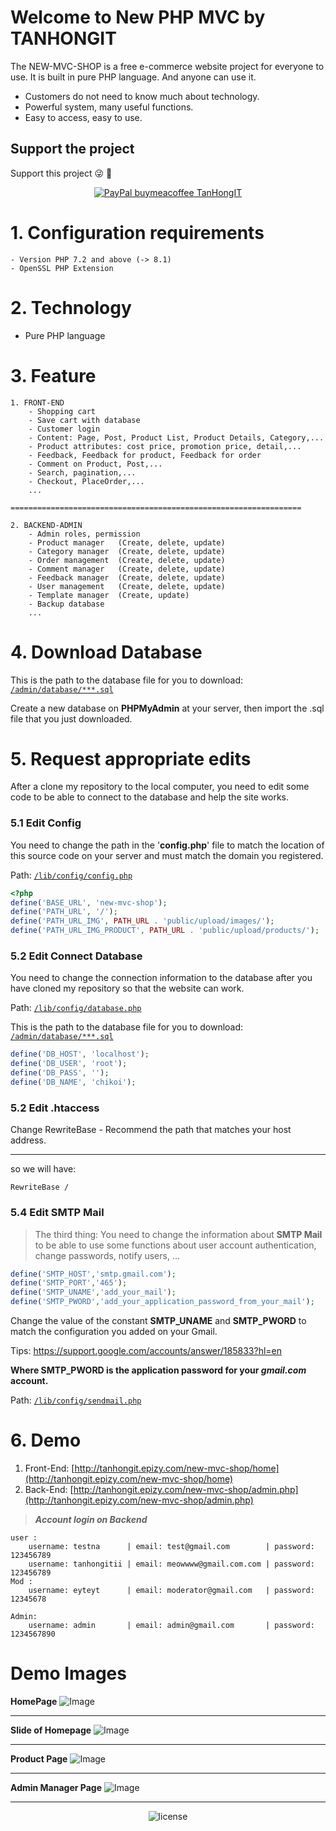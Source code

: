 # Welcome to New PHP MVC by TANHONGIT

The NEW-MVC-SHOP is a free e-commerce website project for everyone to use. It is built in pure PHP language. And anyone can use it.
- Customers do not need to know much about technology.
- Powerful system, many useful functions.
- Easy to access, easy to use.

## Support the project
Support this project :stuck_out_tongue_winking_eye: :pray:
<p align="center">
    <a href="https://www.paypal.me/tanhongcom" target="_blank"><img src="https://img.shields.io/badge/Donate-PayPal-green.svg" data-origin="https://img.shields.io/badge/Donate-PayPal-green.svg" alt="PayPal buymeacoffee TanHongIT"></a>
</p>

# 1. Configuration requirements

    - Version PHP 7.2 and above (-> 8.1)
    - OpenSSL PHP Extension

# 2. Technology
- Pure PHP language

# 3. Feature

```
1. FRONT-END
    - Shopping cart
    - Save cart with database
    - Customer login
    - Content: Page, Post, Product List, Product Details, Category,...
    - Product attributes: cost price, promotion price, detail,...
    - Feedback, Feedback for product, Feedback for order
    - Comment on Product, Post,...
    - Search, pagination,...
    - Checkout, PlaceOrder,...
    ...

=================================================================

2. BACKEND-ADMIN
    - Admin roles, permission
    - Product manager   (Create, delete, update)
    - Category manager  (Create, delete, update)
    - Order management  (Create, delete, update)
    - Comment manager   (Create, delete, update)
    - Feedback manager  (Create, delete, update)
    - User management   (Create, delete, update)
    - Template manager  (Create, update)
    - Backup database 
    ...
```

# 4. Download Database

This is the path to the database file for you to download: [`/admin/database/***.sql`](https://github.com/TanHongIT/new-mvc-shop/tree/master/admin/database)

Create a new database on **PHPMyAdmin** at your server, then import the .sql file that you just downloaded.

# 5. Request appropriate edits

After a clone my repository to the local computer, you need to edit some code to be able to connect to the database and help the site works.

### 5.1 Edit Config

You need to change the path in the '**config.php**' file to match the location of this source code on your server and must match the domain you registered.

Path: [`/lib/config/config.php`](https://github.com/TanHongIT/new-mvc-shop/tree/master/lib/config)

```php
<?php
define('BASE_URL', 'new-mvc-shop');
define('PATH_URL', '/');
define('PATH_URL_IMG', PATH_URL . 'public/upload/images/');
define('PATH_URL_IMG_PRODUCT', PATH_URL . 'public/upload/products/');
```
### 5.2 Edit Connect Database

You need to change the connection information to the database after you have cloned my repository so that the website can work.

Path: [`/lib/config/database.php`](https://github.com/TanHongIT/new-mvc-shop/tree/master/lib/config)

This is the path to the database file for you to download: [`/admin/database/***.sql`](https://github.com/TanHongIT/new-mvc-shop/tree/master/admin/database)

```php
define('DB_HOST', 'localhost');
define('DB_USER', 'root');
define('DB_PASS', '');
define('DB_NAME', 'chikoi');
```

### 5.2 Edit .htaccess

Change RewriteBase - Recommend the path that matches your host address.

-----------------------------------------------

so we will have:
```
RewriteBase /
```

### 5.4 Edit SMTP Mail

> The third thing: 
You need to change the information about **SMTP Mail** to be able to use some functions about user account authentication, change passwords, notify users, ...

```php
define('SMTP_HOST','smtp.gmail.com');
define('SMTP_PORT','465');
define('SMTP_UNAME','add_your_mail');
define('SMTP_PWORD','add_your_application_password_from_your_mail');
```

Change the value of the constant **SMTP_UNAME** and **SMTP_PWORD** to match the configuration you added on your Gmail.

Tips: https://support.google.com/accounts/answer/185833?hl=en

**Where SMTP_PWORD is the application password for your _gmail.com_ account.**

Path: [`/lib/config/sendmail.php`](https://github.com/TanHongIT/new-mvc-shop/tree/master/lib/config)

# 6. Demo

1. Front-End: [http://tanhongit.epizy.com/new-mvc-shop/home](http://tanhongit.epizy.com/new-mvc-shop/home)
2. Back-End: [http://tanhongit.epizy.com/new-mvc-shop/admin.php](http://tanhongit.epizy.com/new-mvc-shop/admin.php)

> **_Account login on Backend_**

```
user :
    username: testna      | email: test@gmail.com        | password: 123456789
    username: tanhongitii | email: meowwww@gmail.com.com | password: 123456789
Mod :
    username: eyteyt      | email: moderator@gmail.com   | password: 12345678

Admin:
    username: admin       | email: admin@gmail.com       | password: 1234567890
```
# Demo Images

**HomePage**
![Image](https://imgur.com/rncleZ0.png)

---------------------------------------------------------------------------------

**Slide of Homepage**
![Image](https://imgur.com/uI1Umba.png)

---------------------------------------------------------------------------------

**Product Page**
![Image](https://imgur.com/ExdAptJ.png)

---------------------------------------------------------------------------------

**Admin Manager Page**
![Image](https://imgur.com/xOpAmb4.png)

---------------------------------------------------------------------------------

<p align="center">
     <img src="https://img.shields.io/packagist/l/doctrine/orm.svg" data-origin="https://img.shields.io/packagist/l/doctrine/orm.svg" alt="license">
</p>

